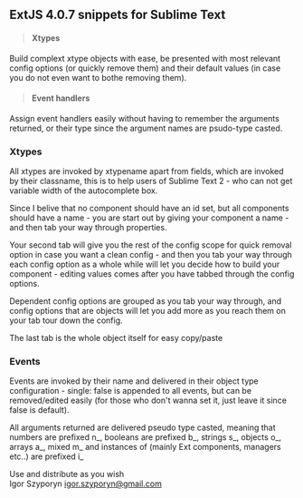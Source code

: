 ## ExtJS 4.0.7 snippets for Sublime Text

>#### Xtypes  
Build complext xtype objects with ease, be presented with most relevant config options (or quickly remove them) and their default values (in case you do not even want to bothe removing them).

>#### Event handlers  
Assign event handlers easily without having to remember the arguments returned, or their type since the argument names are psudo-type casted.

### Xtypes
All xtypes are invoked by xtypename apart from fields, which are invoked by their classname, this is to help users of Sublime Text 2 - who can not get variable width of the autocomplete box.

Since I belive that no component should have an id set, but all components should have a name - you are start out by giving your component a name - and then tab your way through properties.  

Your second tab will give you the rest of the config scope for quick removal option in case you want a clean config - and then you tab your way through each config option as a whole while will let you decide how to build your component - editing values comes after you have tabbed through the config options.

Dependent config options are grouped as you tab your way through, and config options that are objects will let you add more as you reach them on your tab tour down the config.  
  
The last tab is the whole object itself for easy copy/paste  
  
### Events

Events are invoked by their name and delivered in their object type configuration - single: false is appended to all events, but can be removed/edited easily (for those who don't wanna set it, just leave it since false is default).

All arguments returned are delivered pseudo type casted, meaning that numbers are prefixed n_, booleans are prefixed b_, strings s_, objects o_, arrays a_, mixed m_ and instances of (mainly Ext components, managers etc..) are prefixed i_

Use and distribute as you wish  
Igor Szyporyn
igor.szyporyn@gmail.com